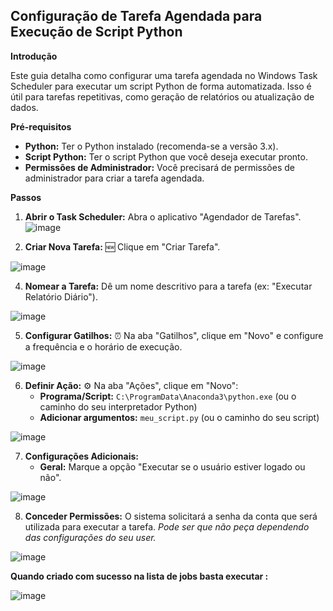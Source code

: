 ## Configuração de Tarefa Agendada para Execução de Script Python

**Introdução**

Este guia detalha como configurar uma tarefa agendada no Windows Task Scheduler para executar um script Python de forma automatizada. Isso é útil para tarefas repetitivas, como geração de relatórios ou atualização de dados.

**Pré-requisitos**

* **Python:** Ter o Python instalado (recomenda-se a versão 3.x).
* **Script Python:** Ter o script Python que você deseja executar pronto.
* **Permissões de Administrador:** Você precisará de permissões de administrador para criar a tarefa agendada.

**Passos**

1. **Abrir o Task Scheduler:**  Abra o aplicativo "Agendador de Tarefas".
  ![image](https://github.com/user-attachments/assets/f284e7d6-e511-480b-83e6-240dabdc2189)


2. **Criar Nova Tarefa:** 🆕 Clique em "Criar Tarefa".

![image](https://github.com/user-attachments/assets/fa1c8da2-8d7b-4a00-8cc3-f197dcf82c07)

4. **Nomear a Tarefa:**  Dê um nome descritivo para a tarefa (ex: "Executar Relatório Diário").

![image](https://github.com/user-attachments/assets/6c4bc6f5-8c2f-4e99-beb4-4b4216ce519e)

5. **Configurar Gatilhos:** ⏰ Na aba "Gatilhos", clique em "Novo" e configure a frequência e o horário de execução.

![image](https://github.com/user-attachments/assets/4defb874-06eb-43cc-98e5-7a24fdece300)

6. **Definir Ação:** ⚙️ Na aba "Ações", clique em "Novo":
   * **Programa/Script:** `C:\ProgramData\Anaconda3\python.exe` (ou o caminho do seu interpretador Python)
   * **Adicionar argumentos:** `meu_script.py` (ou o caminho do seu script)

![image](https://github.com/user-attachments/assets/6c977d2f-5689-44ee-8f87-5fa58402b1fd)

7. **Configurações Adicionais:**
   * **Geral:** Marque a opção "Executar se o usuário estiver logado ou não".

![image](https://github.com/user-attachments/assets/70f59845-2f45-4ad7-90a6-cbe5043b618f)

8. **Conceder Permissões:**  O sistema solicitará a senha da conta que será utilizada para executar a tarefa. _Pode ser que não peça dependendo das configurações do seu user._

![image](https://github.com/user-attachments/assets/1585dadb-fa68-4b34-86d4-c20a3302ff4e)

**Quando criado com sucesso  na lista de jobs basta executar :**

![image](https://github.com/user-attachments/assets/8c010cdf-0a5c-4adf-81bf-b48e83b53a4c)
